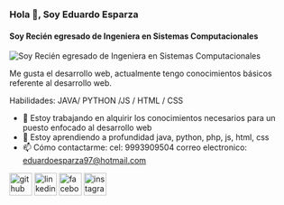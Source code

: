 ### Hola 👋, Soy Eduardo Esparza
#### Soy Recién egresado de Ingeniera en Sistemas Computacionales
![Soy Recién egresado de Ingeniera en Sistemas Computacionales](https://agenciawinners.com/wp-content/uploads/2020/07/desarrollo-web.png)

Me gusta el desarrollo web, actualmente tengo conocimientos básicos referente al desarrollo web.

Habilidades: JAVA/ PYTHON /JS / HTML / CSS

- 🔭 Estoy trabajando en alquirir los conocimientos necesarios para un puesto enfocado al desarrollo web 
- 🌱 Estoy aprendiendo a profundidad java, python, php, js, html, css 
- 📫 Cómo contactarme: cel: 9993909504 correo electronico: eduardoesparza97@hotmail.com 


[<img src='https://cdn.jsdelivr.net/npm/simple-icons@3.0.1/icons/github.svg' alt='github' height='40'>](https://github.com/Eduardo-cod)  [<img src='https://cdn.jsdelivr.net/npm/simple-icons@3.0.1/icons/linkedin.svg' alt='linkedin' height='40'>](https://www.linkedin.com/in/eduardo-de-jesus-esparza-sanchez-91b351233/)  [<img src='https://cdn.jsdelivr.net/npm/simple-icons@3.0.1/icons/facebook.svg' alt='facebook' height='40'>](https://www.facebook.com/eduardodejesus.esparzasanchez)  [<img src='https://cdn.jsdelivr.net/npm/simple-icons@3.0.1/icons/instagram.svg' alt='instagram' height='40'>](https://www.instagram.com/lalo.es/)  

